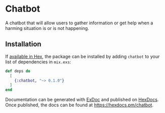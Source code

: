 # Chatbot

A chatbot that will allow users to gather information or get help when a harming situation is or is not happening.

## Installation

If [available in Hex](https://hex.pm/docs/publish), the package can be installed
by adding `chatbot` to your list of dependencies in `mix.exs`:

```elixir
def deps do
  [
    {:chatbot, "~> 0.1.0"}
  ]
end
```

Documentation can be generated with [ExDoc](https://github.com/elixir-lang/ex_doc)
and published on [HexDocs](https://hexdocs.pm). Once published, the docs can
be found at <https://hexdocs.pm/chatbot>.

